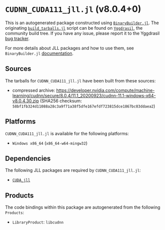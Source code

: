 # `CUDNN_CUDA111_jll.jl` (v8.0.4+0)

This is an autogenerated package constructed using [`BinaryBuilder.jl`](https://github.com/JuliaPackaging/BinaryBuilder.jl). The originating [`build_tarballs.jl`](https://github.com/JuliaPackaging/Yggdrasil/blob/08f84bdfb817fb2fc0419bd98e490fc7d19cb798/C/CUDNN/CUDNN_CUDA111/build_tarballs.jl) script can be found on [`Yggdrasil`](https://github.com/JuliaPackaging/Yggdrasil/), the community build tree.  If you have any issue, please report it to the Yggdrasil [bug tracker](https://github.com/JuliaPackaging/Yggdrasil/issues).

For more details about JLL packages and how to use them, see `BinaryBuilder.jl` [documentation](https://juliapackaging.github.io/BinaryBuilder.jl/dev/jll/).

## Sources

The tarballs for `CUDNN_CUDA111_jll.jl` have been built from these sources:

* compressed archive: https://developer.nvidia.com/compute/machine-learning/cudnn/secure/8.0.4/11.1_20200923/cudnn-11.1-windows-x64-v8.0.4.30.zip (SHA256 checksum: `58bf1fb324d11088a28c3a9f71a38f5dfe167efdf723815dce1867bc03ddaea2`)

## Platforms

`CUDNN_CUDA111_jll.jl` is available for the following platforms:

* `Windows x86_64` (`x86_64-w64-mingw32`)

## Dependencies

The following JLL packages are required by `CUDNN_CUDA111_jll.jl`:

* [`CUDA_jll`](https://github.com/JuliaBinaryWrappers/CUDA_jll.jl)

## Products

The code bindings within this package are autogenerated from the following `Products`:

* `LibraryProduct`: `libcudnn`
